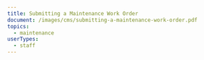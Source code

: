 ```yaml
---
title: Submitting a Maintenance Work Order
document: /images/cms/submitting-a-maintenance-work-order.pdf
topics:
  - maintenance
userTypes:
  - staff
---
```

